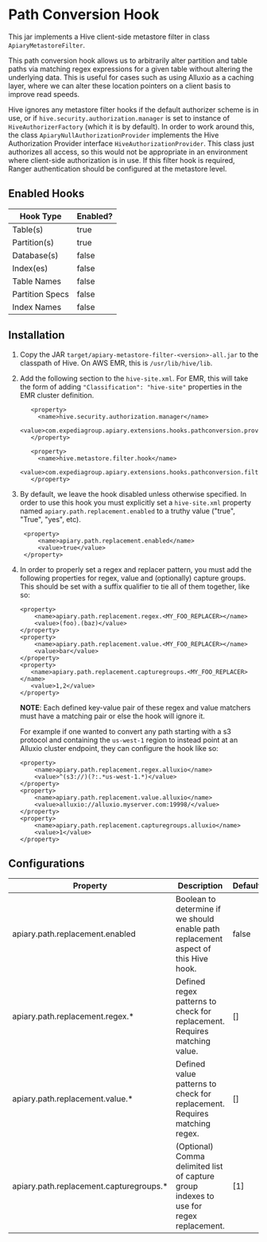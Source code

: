 # Path Conversion Hook
This jar implements a Hive client-side metastore filter in class `ApiaryMetastoreFilter`.

This path conversion hook allows us to arbitrarily alter partition and table paths via matching regex expressions
for a given table without altering the underlying data. This is useful for cases such as using Alluxio as a caching 
layer, where we can alter these location pointers on a client basis to improve read speeds. 

Hive ignores any metastore filter hooks if the default authorizer scheme
is in use, or if `hive.security.authorization.manager` is set to instance of `HiveAuthorizerFactory` 
(which it is by default). In order to work around this, the class `ApiaryNullAuthorizationProvider` implements 
the Hive Authorization Provider interface `HiveAuthorizationProvider`. This 
class just authorizes all access, so this would not be  appropriate in an environment 
where client-side authorization is in use. If this filter hook is
required, Ranger authentication should be configured at the metastore level.

## Enabled Hooks
| Hook Type       | Enabled? |
|-----------------|----------|
| Table(s)        | true     |
| Partition(s)    | true     |
| Database(s)     | false    |
| Index(es)       | false    |
| Table Names     | false    |
| Partition Specs | false    |
| Index Names     | false    |

## Installation
1. Copy the JAR `target/apiary-metastore-filter-<version>-all.jar` to
   the classpath of Hive. On AWS EMR, this is `/usr/lib/hive/lib`.
2. Add the following section to the `hive-site.xml`. For EMR, this will
   take the form of adding `"Classification": "hive-site"` properties in
   the EMR cluster definition.
   
   ```
      <property>
        <name>hive.security.authorization.manager</name>
        <value>com.expediagroup.apiary.extensions.hooks.pathconversion.providers.ApiaryNullAuthorizationProvider</value>
      </property>
    
      <property>
        <name>hive.metastore.filter.hook</name>
        <value>com.expediagroup.apiary.extensions.hooks.pathconversion.filters.ApiaryMetastoreFilter</value>
      </property>
   ```
   
3. By default, we leave the hook disabled unless otherwise specified. In order to use this hook you must explicitly 
   set a `hive-site.xml` property named `apiary.path.replacement.enabled` to a truthy value ("true", "True", "yes", etc).
   ```
    <property>
        <name>apiary.path.replacement.enabled</name>
        <value>true</value>
    </property>
   ```
4. In order to properly set a regex and replacer pattern, you must add the following properties for regex, value and (optionally)
   capture groups. This should be set with a suffix qualifier to tie all of them together, like so:
    ```
    <property>
        <name>apiary.path.replacement.regex.<MY_FOO_REPLACER></name>
        <value>(foo).(baz)</value>
    </property>
    <property>
        <name>apiary.path.replacement.value.<MY_FOO_REPLACER></name>
        <value>bar</value>
    </property>
   <property>
       <name>apiary.path.replacement.capturegroups.<MY_FOO_REPLACER></name>
       <value>1,2</value>
   </property>
    ```
   **NOTE**: Each defined key-value pair of these regex and value matchers must have a matching pair or else the hook will ignore it.
   
   For example if one wanted to convert any path starting with a s3 protocol and containing the `us-west-1` region
   to instead point at an Alluxio cluster endpoint, they can configure the hook like so:
   ```
   <property>
       <name>apiary.path.replacement.regex.alluxio</name>
       <value>^(s3://)(?:.*us-west-1.*)</value>
   </property>
   <property>
       <name>apiary.path.replacement.value.alluxio</name>
       <value>alluxio://alluxio.myserver.com:19998/</value>
   </property>
   <property>
       <name>apiary.path.replacement.capturegroups.alluxio</name>
       <value>1</value>
   </property>
   ```
   
## Configurations

| Property                                | Description                                                                            | Default |
|-----------------------------------------|----------------------------------------------------------------------------------------|---------|
| apiary.path.replacement.enabled         | Boolean to determine if we should enable path replacement aspect of this Hive hook.    | false   |
| apiary.path.replacement.regex.*         | Defined regex patterns to check for replacement. Requires matching value.              | []      |
| apiary.path.replacement.value.*         | Defined value patterns to check for replacement. Requires matching regex.              | []      |
| apiary.path.replacement.capturegroups.* | (Optional) Comma delimited list of capture group indexes to use for regex replacement. | [1]     |
